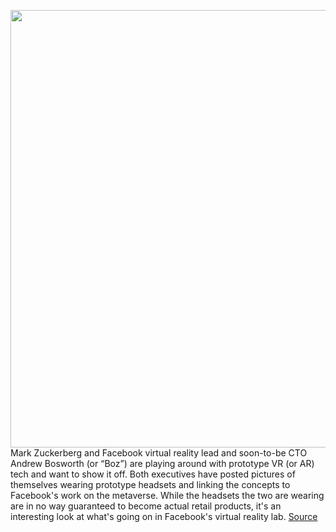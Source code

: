 <img src='https://cdn.vox-cdn.com/thumbor/fdiHnx5RLU4uczJgM8k5ohrZg0c=/0x0:843x960/1200x800/filters:focal(404x392:538x526)/cdn.vox-cdn.com/uploads/chorus_image/image/69990836/245329931_10113982963136581_574941966054337503_n.0.jpg' width='700px' /><br/>
Mark Zuckerberg and Facebook virtual reality lead and soon-to-be CTO Andrew Bosworth (or “Boz”) are playing around with prototype VR (or AR) tech and want to show it off. Both executives have posted pictures of themselves wearing prototype headsets and linking the concepts to Facebook's work on the metaverse. While the headsets the two are wearing are in no way guaranteed to become actual retail products, it's an interesting look at what's going on in Facebook's virtual reality lab.
<a href='https://www.theverge.com/2021/10/13/22724876/facebook-zuckerberg-vr-prototype-photos-research-redmond-metaverse'> Source <a/>